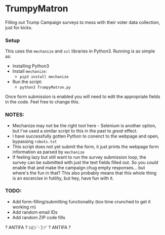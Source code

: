 # TrumpyMatron
Filling out Trump Campaign surveys to mess with their voter data collection, just for kicks.

### Setup

This uses the `mechanize` and `ssl` libraries in Python3. Running is as simple as:
- Installing Python3
- Install `mechanize`:
    - `pip3 install mechanize`
- Run the script:
    - `python3 TrumpyMatron.py`
    
Once form submission is enabled you will need to edit the appropriate fields in the code. Feel free to change this.

### NOTES:
- Mechanize may not be the right tool here - Selenium is another option, but I've used a similar script to this in the past to _great_ effect.
- I have successfully gotten Python to conenct to the webpage and open, bypassing `robots.txt`
- This script does not yet submit the form, it just prints the webpage form information as parsed by `mechanize`
- If feeling lazy but still want to run the survey submission loop, the survey can be submitted with just the text fields filled out. So you _could_ enable that and make the campaign chug empty responses... but where's the fun in that? This also probably means that this whole thing is an excercise in futility, but hey, have fun with it.
    
### TODO:
- Add form-filling/submitting functionality (too time crunched to get it working rn)
- Add random email IDs
- Add random ZIP code fills

? ANTIFA ? ଘ(੭*ˊᵕˋ)੭* ̀ˋ ? ANTIFA ?

